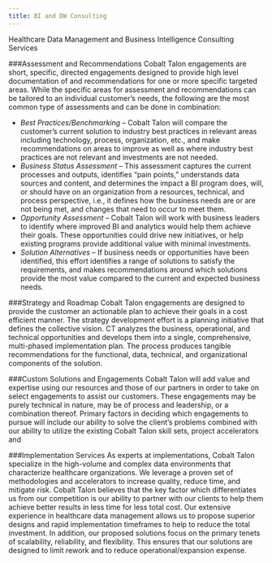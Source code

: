 ```yaml
---
title: BI and DW Consulting
---
```

Healthcare Data Management and Business Intelligence Consulting Services

###Assessment and Recommendations
Cobalt Talon  engagements are short, specific, directed engagements designed to provide high level documentation of and recommendations for one or more specific targeted areas. While the specific areas for assessment and recommendations can be tailored to an individual customer’s needs, the following are the most common type of assessments and can be done in combination:

* _Best Practices/Benchmarking_ – Cobalt Talon will compare the customer’s current solution to industry best practices in relevant areas including technology, process, organization, etc., and make recommendations on areas to improve as well as where industry best practices are not relevant and investments are not needed.
* _Business Status Assessment_ – This assessment captures the current processes and outputs, identifies “pain points,” understands data sources and content, and determines the impact a BI program does, will, or should have on an organization from a resources, technical, and process perspective, i.e., it defines how the business needs are or are not being met, and changes that need to occur to meet them.
* _Opportunity Assessment_ – Cobalt Talon will work with business leaders to identify where improved BI and analytics would help them achieve their goals. These opportunities could drive new initiatives, or help existing programs provide additional value with minimal investments.
* _Solution Alternatives_ – If business needs or opportunities have been identified, this effort identifies a range of solutions to satisfy the requirements, and makes recommendations around which solutions provide the most value compared to the current and expected business needs.

###Strategy and Roadmap
Cobalt Talon  engagements are designed to provide the customer an actionable plan to achieve their goals in a cost efficient manner. The strategy development effort is a planning initiative that defines the collective vision. CT analyzes the business, operational, and technical opportunities and develops them into a single, comprehensive, multi-phased implementation plan. The process produces tangible recommendations for the functional, data, technical, and organizational components of the solution.

###Custom Solutions and Engagements
Cobalt Talon will add value and expertise using our resources and those of our partners in order to take on select engagements to assist our customers. These engagements may be purely technical in nature, may be of process and leadership, or a combination thereof. Primary factors in deciding which engagements to pursue will include our ability to solve the client’s problems combined with our ability to utilize the existing Cobalt Talon skill sets, project accelerators and 


###Implementation Services
As experts at implementations, Cobalt Talon specialize in the high-volume and complex data environments that characterize healthcare organizations. We leverage a proven set of methodologies and accelerators to increase quality, reduce time, and mitigate risk. 
Cobalt Talon believes that the key factor which differentiates us from our competition is our ability to partner with our clients to help them achieve better results in less time for less total cost. Our extensive experience in healthcare data management allows us to propose superior designs and rapid implementation timeframes to help to reduce the total investment. In addition, our proposed solutions focus on the primary tenets of scalability, reliability, and flexibility. This ensures that our solutions are designed to limit rework and to reduce operational/expansion expense.
